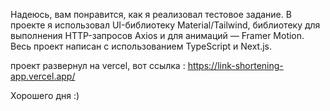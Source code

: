 Надеюсь, вам понравится, как я реализовал тестовое задание. В проекте я использовал UI-библиотеку Material/Tailwind, библиотеку для выполнения HTTP-запросов Axios и для анимаций — Framer Motion. Весь проект написан с использованием TypeScript и Next.js.


проект развернул на vercel, вот ссылка :  https://link-shortening-app.vercel.app/

Хорошего дня :)